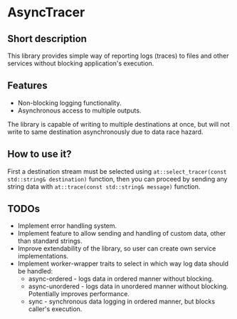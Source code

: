 # AsyncTracer
## Short description
This library provides simple way of reporting logs (traces) to files and other services without blocking application's execution.

## Features
- Non-blocking logging functionality.
- Asynchronous access to multiple outputs.

The library is capable of writing to multiple destinations at once, but will not write to same destination asynchronously due to data race hazard.

## How to use it?
First a destination stream must be selected using `at::select_tracer(const std::string& destination)` function, then you can proceed by sending any string data with `at::trace(const std::string& message)` function.

## TODOs
- Implement error handling system.
- Implement feature to allow sending and handling of custom data, other than standard strings.
- Improve extendability of the library, so user can create own service implementations.
- Implement worker-wrapper traits to select in which way log data should be handled:
  - async-ordered - logs data in ordered manner without blocking.
  - async-unordered - logs data in unordered manner without blocking. Potentially improves performance.
  - sync - synchronous data logging in ordered manner, but blocks caller's execution.